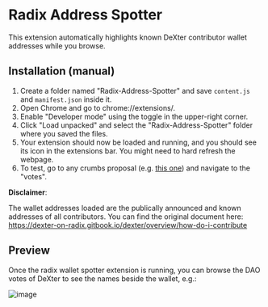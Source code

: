 # Radix Address Spotter

This extension automatically highlights known DeXter contributor wallet addresses while you browse.

## Installation (manual)

1. Create a folder named "Radix-Address-Spotter" and save `content.js` and `manifest.json` inside it.
2. Open Chrome and go to chrome://extensions/.
3. Enable "Developer mode" using the toggle in the upper-right corner.
4. Click "Load unpacked" and select the "Radix-Address-Spotter" folder where you saved the files.
5. Your extension should now be loaded and running, and you should see its icon in the extensions bar. You might need to hard refresh the webpage.
6. To test, go to any crumbs proposal (e.g. [this one](https://www.crumbsup.io/#proposal?id=f7bf5bcc-dafd-4aa0-8d18-1754f2aa7b46)) and navigate to the "votes".


**Disclaimer**:

The wallet addresses loaded are the publically announced and known addresses of all contributors. You can find the original document here:
https://dexter-on-radix.gitbook.io/dexter/overview/how-do-i-contribute

## Preview

Once the radix wallet spotter extension is running, you can browse the DAO votes of DeXter to see the names beside the wallet, e.g.:

![image](https://github.com/user-attachments/assets/44716f4b-fba6-4d4a-8937-749453cbd1f8)


